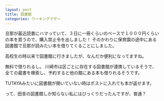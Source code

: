 ```yaml
---
layout: post
title: 図書館
categories: ワーキングマザー
---
```


旦那が最近読書にハマっていて、３日に一冊くらいのペースで１０００円くらいの本を買うので、購入禁止令を出しました！
そのかわりに保育園の途中にある図書館で旦那が読みたい本を借りてくることにしました。

高校生の時以来で図書館に行きましたが、なんだか便利になってますね。

無料で借りれるし。
川崎市は区ごとに存在する図書館が連携しているそうで、全ての蔵書を検索し、予約すると他の館にある本も借りれるそうです。

TUTAYAみたいに図書館が開いていない時はポストに入れても本が返せます。

って、田舎の図書館しか知らない私にはびっくりだったんですが、普通？

